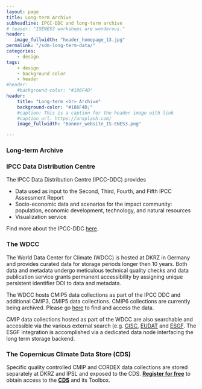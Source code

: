 ```yaml
---
layout: page
title: Long-term Archive
subheadline: IPCC-DDC and long-term archive
# teaser: "ISENES3 workshops are wonderous."
header:
   image_fullwidth: "header_homepage_13.jpg"
permalink: "/sdm-long-term-data/"
categories:
    - design
tags:
    - design
    - background color
    - header
#header:
    #background-color: "#186F4D"
header:
    title: "Long-term <br> Archive"
    background-color: "#186F4D;"
    #caption: This is a caption for the header image with link
    #caption_url: https://unsplash.com/
    image_fullwidth: "Banner_website_IS-ENES3.png"

---
```

### Long-term Archive

### IPCC Data Distribution Centre

The IPCC Data Distribution Centre (IPCC-DDC) provides
- Data used as input to the Second, Third, Fourth, and Fifth IPCC Assessment Report
- Socio-economic data and scenarios for the impact community: population, economic development, technology, and natural resources
- Visualization service

Find more about the IPCC-DDC [here](https://www.ipcc-data.org/).


### The WDCC

The World Data Center for Climate (WDCC) is hosted at DKRZ in Germany and provides curated data for storage periods longer then 10 years. Both data and metadata undergo meticulous technical quality checks and data publication service grants permanent accessibility by assigning unique persistent identifier DOI to data and metadata.

The WDCC hosts CMIP5 data collections as part of the IPCC DDC and additional CMIP3, CMIP5 data collections. CMIP6 collections are currently being archived. Please go [here](https://www.wdc-climate.de/ui/) to find and access the data.  

CMIP data collections hosted as part of the WDCC are also searchable and accessible via the various external search (e.g. [GISC](https://gisc.dwd.de/wisportal/#), [EUDAT](https://sp.eudat.eu/catalog/) and [ESGF](https://esgf-data.dkrz.de/projects/esgf-dkrz/). The ESGF integration is accomplished via a dedicated data node interfacing the long term storage backend. 


### The Copernicus Climate Data Store (CDS) 

Specific quality controlled CMIP and CORDEX data collections are stored separately at DKRZ and IPSL and exposed to the CDS. 
**[Register for free](https://cds.climate.copernicus.eu/user/register)** to obtain access to the **[CDS](https://cds.climate.copernicus.eu/vision)** and its Toolbox.
